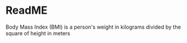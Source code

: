 # ReadME
Body Mass Index (BMI) is a person's weight in kilograms divided by the square of height in meters
